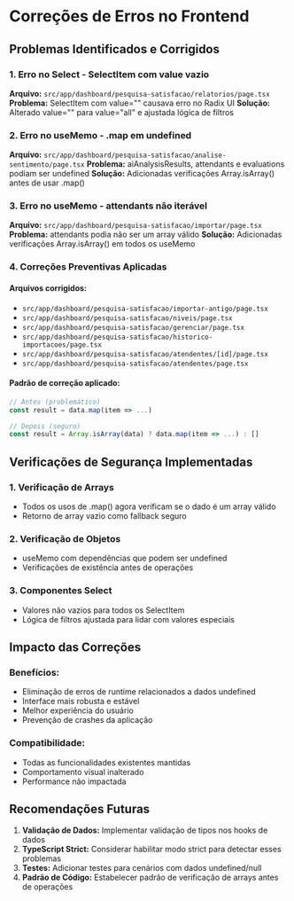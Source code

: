 # Correções de Erros no Frontend

## Problemas Identificados e Corrigidos

### 1. Erro no Select - SelectItem com value vazio
**Arquivo:** `src/app/dashboard/pesquisa-satisfacao/relatorios/page.tsx`
**Problema:** SelectItem com value="" causava erro no Radix UI
**Solução:** Alterado value="" para value="all" e ajustada lógica de filtros

### 2. Erro no useMemo - .map em undefined
**Arquivo:** `src/app/dashboard/pesquisa-satisfacao/analise-sentimento/page.tsx`
**Problema:** aiAnalysisResults, attendants e evaluations podiam ser undefined
**Solução:** Adicionadas verificações Array.isArray() antes de usar .map()

### 3. Erro no useMemo - attendants não iterável
**Arquivo:** `src/app/dashboard/pesquisa-satisfacao/importar/page.tsx`
**Problema:** attendants podia não ser um array válido
**Solução:** Adicionadas verificações Array.isArray() em todos os useMemo

### 4. Correções Preventivas Aplicadas

#### Arquivos corrigidos:
- `src/app/dashboard/pesquisa-satisfacao/importar-antigo/page.tsx`
- `src/app/dashboard/pesquisa-satisfacao/niveis/page.tsx`
- `src/app/dashboard/pesquisa-satisfacao/gerenciar/page.tsx`
- `src/app/dashboard/pesquisa-satisfacao/historico-importacoes/page.tsx`
- `src/app/dashboard/pesquisa-satisfacao/atendentes/[id]/page.tsx`
- `src/app/dashboard/pesquisa-satisfacao/atendentes/page.tsx`

#### Padrão de correção aplicado:
```typescript
// Antes (problemático)
const result = data.map(item => ...)

// Depois (seguro)
const result = Array.isArray(data) ? data.map(item => ...) : []
```

## Verificações de Segurança Implementadas

### 1. Verificação de Arrays
- Todos os usos de .map() agora verificam se o dado é um array válido
- Retorno de array vazio como fallback seguro

### 2. Verificação de Objetos
- useMemo com dependências que podem ser undefined
- Verificações de existência antes de operações

### 3. Componentes Select
- Valores não vazios para todos os SelectItem
- Lógica de filtros ajustada para lidar com valores especiais

## Impacto das Correções

### Benefícios:
- Eliminação de erros de runtime relacionados a dados undefined
- Interface mais robusta e estável
- Melhor experiência do usuário
- Prevenção de crashes da aplicação

### Compatibilidade:
- Todas as funcionalidades existentes mantidas
- Comportamento visual inalterado
- Performance não impactada

## Recomendações Futuras

1. **Validação de Dados:** Implementar validação de tipos nos hooks de dados
2. **TypeScript Strict:** Considerar habilitar modo strict para detectar esses problemas
3. **Testes:** Adicionar testes para cenários com dados undefined/null
4. **Padrão de Código:** Estabelecer padrão de verificação de arrays antes de operações